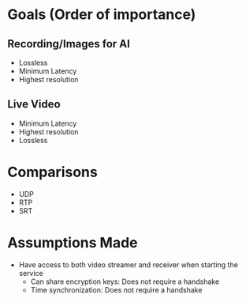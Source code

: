 # Goals (Order of importance)

## Recording/Images for AI

- Lossless
- Minimum Latency
- Highest resolution

## Live Video

- Minimum Latency
- Highest resolution
- Lossless

# Comparisons

- UDP
- RTP
- SRT

# Assumptions Made

- Have access to both video streamer and receiver when starting the service
  - Can share encryption keys: Does not require a handshake
  - Time synchronization: Does not require a handshake

